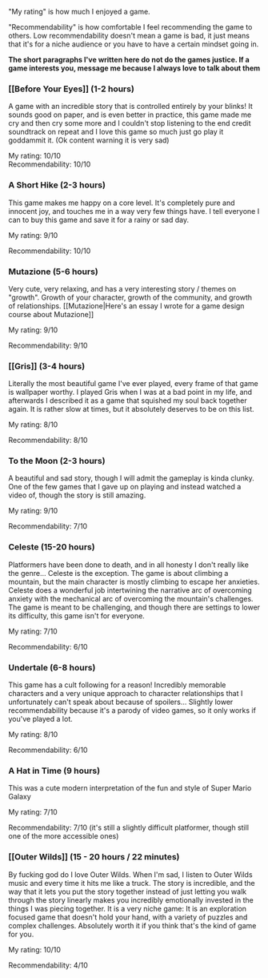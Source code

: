 "My rating" is how much I enjoyed a game.

"Recommendability" is how comfortable I feel recommending the game to others. Low recommendability doesn't mean a game is bad, it just means that it's for a niche audience or you have to have a certain mindset going in.

**The short paragraphs I've written here do not do the games justice. If a game interests you, message me because I always love to talk about them**

### [[Before Your Eyes]] (1-2 hours)

A game with an incredible story that is controlled entirely by your blinks! It sounds good on paper, and is even better in practice, this game made me cry and then cry some more and I couldn't stop listening to the end credit soundtrack on repeat and I love this game so much just go play it goddammit it. (Ok content warning it is very sad)

My rating:        10/10\
Recommendability: 10/10

### A Short Hike (2-3 hours)

This game makes me happy on a core level. It's completely pure and innocent joy, and touches me in a way very few things have. I tell everyone I can to buy this game and save it for a rainy or sad day.

My rating:        9/10

Recommendability: 10/10

### Mutazione (5-6 hours)

Very cute, very relaxing, and has a very interesting story / themes on "growth". Growth of your character, growth of the community, and growth of relationships. [[Mutazione|Here's an essay I wrote for a game design course about Mutazione]]

My rating:        9/10

Recommendability: 9/10

### [[Gris]] (3-4 hours)

Literally the most beautiful game I've ever played, every frame of that game is wallpaper worthy. I played Gris when I was at a bad point in my life, and afterwards I described it as a game that squished my soul back together again. It is rather slow at times, but it absolutely deserves to be on this list.

My rating: 8/10

Recommendability: 8/10

### To the Moon (2-3 hours)

A beautiful and sad story, though I will admit the gameplay is kinda clunky. One of the few games that I gave up on playing and instead watched a video of, though the story is still amazing.

My rating: 9/10

Recommendability: 7/10

### Celeste (15-20 hours)

Platformers have been done to death, and in all honesty I don't really like the genre... Celeste is the exception. The game is about climbing a mountain, but the main character is mostly climbing to escape her anxieties. Celeste does a wonderful job intertwining the narrative arc of overcoming anxiety with the mechanical arc of overcoming the mountain's challenges. The game is meant to be challenging, and though there are settings to lower its difficulty, this game isn't for everyone.

My rating: 7/10

Recommendability: 6/10

### Undertale (6-8 hours)

This game has a cult following for a reason! Incredibly memorable characters and a very unique approach to character relationships that I unfortunately can't speak about because of spoilers... Slightly lower recommendability because it's a parody of video games, so it only works if you've played a lot.

My rating: 8/10

Recommendability: 6/10

### A Hat in Time (9 hours)

This was a cute modern interpretation of the fun and style of Super Mario Galaxy

My rating: 7/10

Recommendability: 7/10 (it's still a slightly difficult platformer, though still one of the more accessible ones)

### [[Outer Wilds]] (15 - 20 hours / 22 minutes)

By fucking god do I love Outer Wilds. When I'm sad, I listen to Outer Wilds music and every time it hits me like a truck. The story is incredible, and the way that it lets you put the story together instead of just letting you walk through the story linearly makes you incredibly emotionally invested in the things I was piecing together. It is a very niche game: It is an exploration focused game that doesn't hold your hand, with a variety of puzzles and complex challenges. Absolutely worth it if you think that's the kind of game for you.

My rating:        10/10

Recommendability: 4/10
